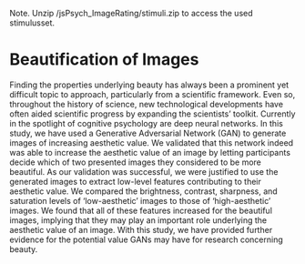 Note. Unzip /jsPsych_ImageRating/stimuli.zip to access the used stimulusset.

# Beautification of Images

Finding the properties underlying beauty has always been a prominent yet difficult topic to approach, particularly from a scientific framework. Even so, throughout the history of science, new technological developments have often aided scientific progress by expanding the scientists’ toolkit. Currently in the spotlight of cognitive psychology are deep neural networks. In this study, we have used a Generative Adversarial Network (GAN) to generate images of increasing aesthetic value. We validated that this network indeed was able to increase the aesthetic value of an image by letting participants decide which of two presented images they considered to be more beautiful. As our validation was successful, we were justified to use the generated images to extract low-level features contributing to their aesthetic value. We compared the brightness, contrast, sharpness, and saturation levels of ‘low-aesthetic’ images to those of ‘high-aesthetic’ images. We found that all of these features increased for the beautiful images, implying that they may play an important role underlying the aesthetic value of an image. With this study, we have provided further evidence for the potential value GANs may have for research concerning beauty.
